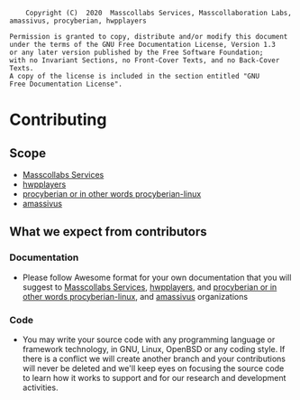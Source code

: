        Copyright (C)  2020  Masscollabs Services, Masscollaboration Labs, amassivus, procyberian, hwpplayers
	
    Permission is granted to copy, distribute and/or modify this document
    under the terms of the GNU Free Documentation License, Version 1.3
    or any later version published by the Free Software Foundation;
    with no Invariant Sections, no Front-Cover Texts, and no Back-Cover Texts.
    A copy of the license is included in the section entitled "GNU
    Free Documentation License".


# Contributing

## Scope 

* [Masscollabs Services](https://github.com/masscollabs)
* [hwpplayers](https://github.com/hwpplayers)
* [procyberian or in other words procyberian-linux](https://github.com/procyberian-linux) 
* [amassivus](https://www.github.com/amassivus)

## What we expect from contributors

### Documentation

* Please follow Awesome format for your own documentation that you will suggest to [Masscollabs Services](https://github.com/masscollabs), [hwpplayers](https://github.com/hwpplayers), and [procyberian or in other words procyberian-linux](https://github.com/procyberian-linux), and [amassivus](https://www.github.com/amassivus) organizations

### Code

* You may write your source code with any programming language or framework technology, in GNU, Linux, OpenBSD or any coding style. If there is a conflict we will create another branch and your contributions will never be deleted and we'll keep eyes on focusing the source code to learn how it works to support and for our research and development activities.

